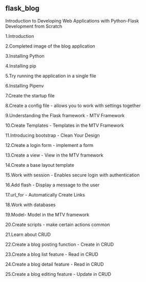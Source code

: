 ## flask_blog

Introduction to Developing Web Applications with Python-Flask Development from Scratch

1.Introduction

2.Completed image of the blog application

3.Installing Python

4.Installing pip

5.Try running the application in a single file

6.Installing Pipenv

7.Create the startup file

8.Create a config file - allows you to work with settings together

9.Understanding the Flask framework - MTV Framework

10.Create Templates - Templates in the MTV Framework

11.Introducing bootstrap - Clean Your Design

12.Create a login form - implement a form

13.Create a view - View in the MTV framework

14.Create a base layout template

15.Work with session - Enables secure login with authentication

16.Add flash - Display a message to the user

17.url_for - Automatically Create Links

18.Work with databases

19.Model- Model in the MTV framework

20.Create scripts - make certain actions common

21.Learn about CRUD

22.Create a blog posting function - Create in CRUD

23.Create a blog list feature - Read in CRUD

24.Create a blog detail feature - Read in CRUD

25.Create a blog editing feature - Update in CRUD
